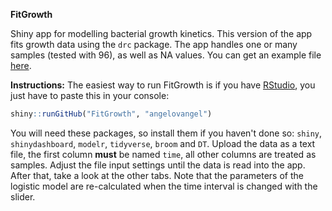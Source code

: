 **FitGrowth**

Shiny app for modelling bacterial growth kinetics.
This version of the app fits growth data using the `drc` package. The app handles one or many samples (tested with 96), as well as NA values. You can get an example file [here](https://www.dropbox.com/sh/zzf7y3ijwkat55e/AABUvp7BAARIdYBqZWgk1E37a?dl=0).

**Instructions:** 
The easiest way to run FitGrowth is if you have [RStudio](http://rstudio.org), you just have to paste this in your console:
```r
shiny::runGitHub("FitGrowth", "angelovangel")
```
You will need these packages, so install them if you haven't done so: `shiny`, `shinydashboard`, `modelr`, `tidyverse`, `broom` and `DT`.
Upload the data as a text file, the first column **must** be named `time`, all other columns are treated as samples. Adjust the file input settings until the data is read into the app. After that, take a look at the other tabs. Note that the parameters of the logistic model are re-calculated when the time interval is changed with the slider.
